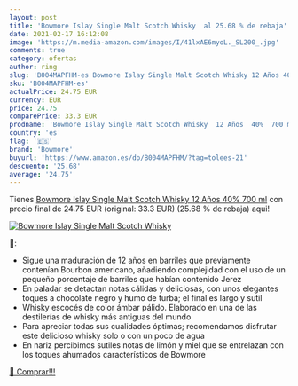 ```yaml
---
layout: post
title: 'Bowmore Islay Single Malt Scotch Whisky  al 25.68 % de rebaja'
date: 2021-02-17 16:12:08
image: 'https://m.media-amazon.com/images/I/41lxAE6myoL._SL200_.jpg'
comments: true
category: ofertas
author: ring
slug: 'B004MAPFHM-es Bowmore Islay Single Malt Scotch Whisky 12 Años 40% 700 ml'
sku: 'B004MAPFHM-es'
actualPrice: 24.75 EUR
currency: EUR
price: 24.75
comparePrice: 33.3 EUR
prodname: 'Bowmore Islay Single Malt Scotch Whisky  12 Años  40%  700 ml'
country: 'es'
flag: '🇪🇸'
brand: 'Bowmore'
buyurl: 'https://www.amazon.es/dp/B004MAPFHM/?tag=tolees-21'
descuento: '25.68'
average: '24.75'
---
```


Tienes [Bowmore Islay Single Malt Scotch Whisky  12 Años  40%  700 ml](https://www.amazon.es/dp/B004MAPFHM/?tag=tolees-21) con precio final de  24.75 EUR (original: 33.3 EUR) (25.68 %  de rebaja) aqui!

[![Bowmore Islay Single Malt Scotch Whisky ](https://m.media-amazon.com/images/I/41lxAE6myoL._SL200_.jpg)](https://www.amazon.es/dp/B004MAPFHM/?tag=tolees-21)

🔎:

- Sigue una maduración de 12 años en barriles que previamente contenían Bourbon americano, añadiendo complejidad con el uso de un pequeño porcentaje de barriles que habían contenido Jerez
- En paladar se detactan notas cálidas y deliciosas, con unos elegantes toques a chocolate negro y humo de turba; el final es largo y sutil
- Whisky escocés de color ámbar pálido. Elaborado en una de las destilerías de whisky más antiguas del mundo
- Para apreciar todas sus cualidades óptimas; recomendamos disfrutar este delicioso whisky solo o con un poco de agua
- En nariz percibimos sutiles notas de limón y miel que se entrelazan con los toques ahumados característicos de Bowmore

[🛒 Comprar!!!](https://www.amazon.es/dp/B004MAPFHM/?tag=tolees-21)
